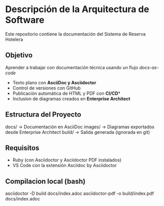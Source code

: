 # Descripción de la Arquitectura de Software

Este repositorio contiene la documentación del Sistema de Reserva Hotelera

## Objetivo
Aprender a trabajar con documentación técnica usando un flujo *docs-as-code*
- Texto plano con **AsciiDoc y Asciidoctor**
- Control de versiones con GitHub
- Publicación automática de HTML y PDF con **CI/CD***
- Inclusion de diagramas creados en **Enterprise Architect**

## Estructura del Proyecto
docs/         -> Documentación en AsciiDoc
images/       -> Diagramas exportados desde Enterprise Architect
build/        -> Salida generada (ignorada en git)

## Requisitos
- Ruby (con Asciidoctor y Asciidoctor PDF instalados)
- VS Code con la extensión Asciidoc by Asciidoctor

## Compilacion local (bash)
asciidoctor -D build docs/index.adoc
asciidoctor-pdf -o build/index.pdf docs/index.adoc

